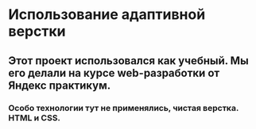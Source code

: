 # Использование адаптивной верстки 
## Этот проект использовался как учебный. Мы его делали на курсе web-разработки от Яндекс практикум.
### Особо технологии тут не применялись, чистая верстка. HTML и CSS.
